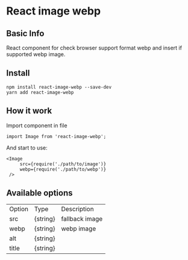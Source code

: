 # React image webp
## Basic Info
React component for check browser support format webp and insert if supported webp image.

## Install
```
npm install react-image-webp --save-dev
yarn add react-image-webp
```

## How it work

Import component in file
```
import Image from 'react-image-webp';
```

And start to use:
```
<Image
     src={require('./path/to/image')}
     webp={require('./path/to/webp')}
 />
 ```
 
 ## Available options
 <table>
 <tr>
 <td>Option</td>
 <td>Type</td>
 <td>Description</td>
 </tr>
 <tr>
 <td>src</td>
 <td>{string}</td>
 <td>fallback image</td>
 </tr>
 <tr>
 <td>webp</td>
 <td>{string}</td>
 <td>webp image</td>
 </tr>
 <tr>
 <td>alt</td>
 <td>{string}</td>
 <td></td>
 </tr>
 <tr>
 <td>title</td>
 <td>{string}</td>
 <td></td>
 </tr>
 </table>
